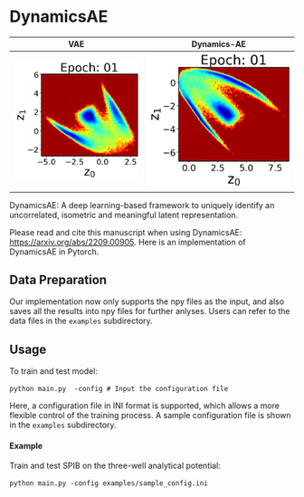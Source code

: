 # DynamicsAE
VAE                        |  Dynamics-AE
:-------------------------:|:-------------------------:
![VAE](https://github.com/tiwarylab/DynamicsAE/blob/main/VAE_z_movie.gif?raw=true "VAE")|![Dynamics-AE](https://github.com/tiwarylab/DynamicsAE/blob/main/DynAE_z_movie.gif?raw=true "Dynamics-AE")

DynamicsAE: A deep learning-based framework to uniquely identify an uncorrelated, isometric and meaningful latent representation.

Please read and cite this manuscript when using DynamicsAE: https://arxiv.org/abs/2209.00905. Here is an implementation of DynamicsAE in Pytorch.

## Data Preparation
Our implementation now only supports the npy files as the input, and also saves all the results into npy files for further anlyses. Users can refer to the data files in the ```examples``` subdirectory.


## Usage

To train and test model:

```
python main.py	-config	# Input the configuration file 
```

Here, a configuration file in INI format is supported, which allows a more flexible control of the training process. A sample configuration file is shown in the ```examples``` subdirectory. 

#### Example

Train and test SPIB on the three-well analytical potential:
```
python main.py -config examples/sample_config.ini
```